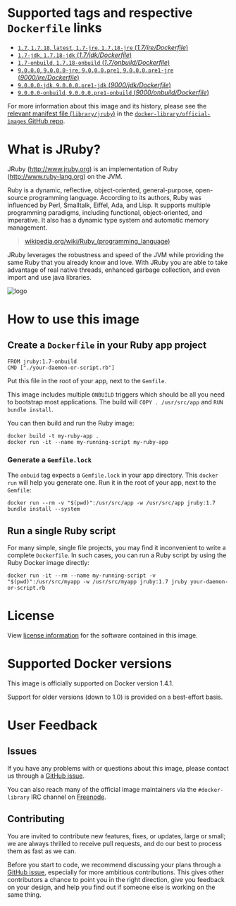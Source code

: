 # Supported tags and respective `Dockerfile` links

- [`1.7`, `1.7.18`, `latest`, `1.7-jre`, `1.7.18-jre` (*1.7/jre/Dockerfile*)](https://github.com/cpuguy83/docker-jruby/blob/7d3e3c8872c557c311cfbf85e54ebe4c82e8a725/1.7/jre/Dockerfile)
- [`1.7-jdk`, `1.7.18-jdk` (*1.7/jdk/Dockerfile*)](https://github.com/cpuguy83/docker-jruby/blob/7d3e3c8872c557c311cfbf85e54ebe4c82e8a725/1.7/jdk/Dockerfile)
- [`1.7-onbuild`, `1.7.18-onbuild` (*1.7/onbuild/Dockerfile*)](https://github.com/cpuguy83/docker-jruby/blob/7d3e3c8872c557c311cfbf85e54ebe4c82e8a725/1.7/onbuild/Dockerfile)
- [`9.0.0.0`, `9.0.0.0-jre`, `9.0.0.0.pre1`, `9.0.0.0.pre1-jre` (*9000/jre/Dockerfile*)](https://github.com/cpuguy83/docker-jruby/blob/7d3e3c8872c557c311cfbf85e54ebe4c82e8a725/9000/jre/Dockerfile)
- [`9.0.0.0-jdk`, `9.0.0.0.pre1-jdk` (*9000/jdk/Dockerfile*)](https://github.com/cpuguy83/docker-jruby/blob/7d3e3c8872c557c311cfbf85e54ebe4c82e8a725/9000/jdk/Dockerfile)
- [`9.0.0.0-onbuild`, `9.0.0.0.pre1-onbuild` (*9000/onbuild/Dockerfile*)](https://github.com/cpuguy83/docker-jruby/blob/7d3e3c8872c557c311cfbf85e54ebe4c82e8a725/9000/onbuild/Dockerfile)

For more information about this image and its history, please see the [relevant
manifest file
(`library/jruby`)](https://github.com/docker-library/official-images/blob/master/library/jruby)
in the [`docker-library/official-images` GitHub
repo](https://github.com/docker-library/official-images).

# What is JRuby?

JRuby (http://www.jruby.org) is an implementation of Ruby
(http://www.ruby-lang.org) on the JVM.

Ruby is a dynamic, reflective, object-oriented, general-purpose, open-source
programming language. According to its authors, Ruby was influenced by Perl,
Smalltalk, Eiffel, Ada, and Lisp. It supports multiple programming paradigms,
including functional, object-oriented, and imperative. It also has a dynamic
type system and automatic memory management.

> [wikipedia.org/wiki/Ruby_(programming_language)](https://en.wikipedia.org/wiki/Ruby_(programming_language))

JRuby leverages the robustness and speed of the JVM while providing the same
Ruby that you already know and love.
With JRuby you are able to take advantage of real native threads, enhanced
garbage collection, and even import and use java libraries.

![logo](https://raw.githubusercontent.com/docker-library/docs/master/jruby/logo.png)

# How to use this image

## Create a `Dockerfile` in your Ruby app project

    FROM jruby:1.7-onbuild
    CMD ["./your-daemon-or-script.rb"]

Put this file in the root of your app, next to the `Gemfile`.

This image includes multiple `ONBUILD` triggers which should be all you need to
bootstrap most applications.  The build will `COPY . /usr/src/app` and `RUN
bundle install`.

You can then build and run the Ruby image:

    docker build -t my-ruby-app .
    docker run -it --name my-running-script my-ruby-app

### Generate a `Gemfile.lock`

The `onbuid` tag expects a `Gemfile.lock` in your app directory. This `docker
run` will help you generate one. Run it in the root of your app, next to the
`Gemfile`:

    docker run --rm -v "$(pwd)":/usr/src/app -w /usr/src/app jruby:1.7 bundle install --system

## Run a single Ruby script

For many simple, single file projects, you may find it inconvenient to write a
complete `Dockerfile`. In such cases, you can run a Ruby script by using the
Ruby Docker image directly:

    docker run -it --rm --name my-running-script -v "$(pwd)":/usr/src/myapp -w /usr/src/myapp jruby:1.7 jruby your-daemon-or-script.rb

# License

View [license information](https://github.com/jruby/jruby/blob/master/COPYING)
for the software contained in this image.

# Supported Docker versions

This image is officially supported on Docker version 1.4.1.

Support for older versions (down to 1.0) is provided on a best-effort basis.

# User Feedback

## Issues

If you have any problems with or questions about this image, please contact us
 through a [GitHub issue](https://github.com/cpuguy83/docker-jruby/issues).

You can also reach many of the official image maintainers via the
`#docker-library` IRC channel on [Freenode](https://freenode.net).

## Contributing

You are invited to contribute new features, fixes, or updates, large or small;
we are always thrilled to receive pull requests, and do our best to process them
as fast as we can.

Before you start to code, we recommend discussing your plans 
through a [GitHub issue](https://github.com/cpuguy83/docker-jruby/issues), especially for more ambitious
contributions. This gives other contributors a chance to point you in the right
direction, give you feedback on your design, and help you find out if someone
else is working on the same thing.
